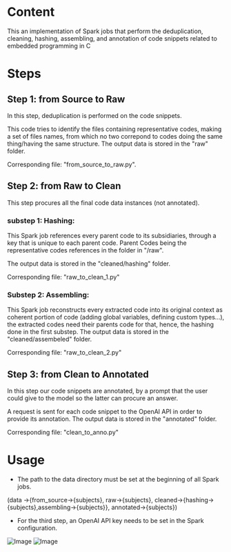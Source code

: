 # Content
This an implementation of Spark jobs that perform the deduplication, cleaning, hashing, assembling, and annotation of code snippets related to embedded programming in C

# Steps
## Step 1: from Source to Raw
In this step, deduplication is performed on the code snippets.

This code tries to identify the files containing representative codes, making a set of files names, from which no two correpond to codes doing the same thing/having the same structure. 
The output data is stored in the "raw" folder. 

Corresponding file: "from_source_to_raw.py".

## Step 2: from Raw to Clean
This step procures all the final code data instances (not annotated).
### substep 1: Hashing:
This Spark job references every parent code to its subsidiaries, through a key that is unique to each parent code.
Parent Codes being the representative codes references in the folder in "/raw".

The output data is stored in the "cleaned/hashing" folder. 

Corresponding file: "raw_to_clean_1.py"

### Substep 2: Assembling: 
This Spark job reconstructs every extracted code into its original context as coherent portion of code (adding global variables, defining custom types...), the extracted codes need their parents code for that, hence, the hashing done in the first substep.
The output data is stored in the "cleaned/assembeled" folder. 

Corresponding file: "raw_to_clean_2.py"


## Step 3: from Clean to Annotated
In this step our code snippets are annotated, by a prompt that the user could give to the model so the latter can procure an answer.

A request is sent for each code snippet to the OpenAI API in order to provide its annotation.
The output data is stored in the "annotated" folder.

Corresponding file: "clean_to_anno.py"

# Usage
- The path to the data directory must be set at the beginning of all Spark jobs.

(data ->{from_source->{subjects}, raw->{subjects}, cleaned->{hashing->{subjects},assembling->{subjects}}, annotated->{subjects})

- For the third step, an OpenAI API key needs to be set in the Spark configuration.

![Image](SparkPipelines/file_system.png)
![Image](SparkPipelines/data_pipelines.png)

